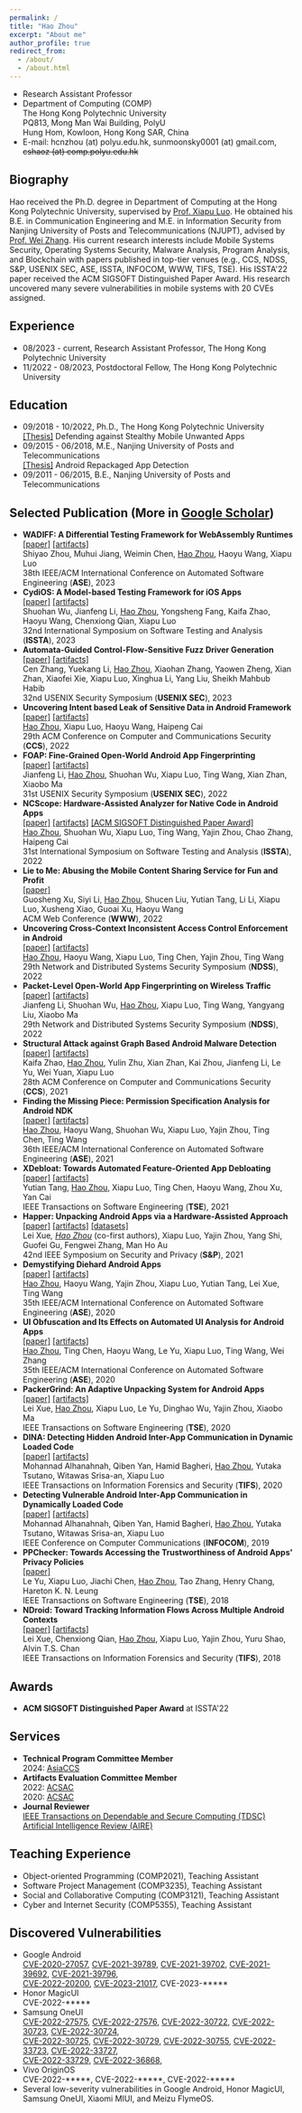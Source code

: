 ```yaml
---
permalink: /
title: "Hao Zhou"
excerpt: "About me"
author_profile: true
redirect_from: 
  - /about/
  - /about.html
---
```


- Research Assistant Professor
- Department of Computing (COMP)  
  The Hong Kong Polytechnic University  
  PQ813, Mong Man Wai Building, PolyU  
  Hung Hom, Kowloon, Hong Kong SAR, China
- E-mail: hcnzhou (at) polyu.edu.hk, sunmoonsky0001 (at) gmail.com, ~~cshaoz (at) comp.polyu.edu.hk~~

## Biography
Hao received the Ph.D. degree in Department of Computing at the Hong Kong Polytechnic University, supervised by [Prof. Xiapu Luo](http://www4.comp.polyu.edu.hk/~csxluo/). He obtained his B.E. in Communication Engineering and M.E. in Information Security from Nanjing University of Posts and Telecommunications (NJUPT), advised by [Prof. Wei Zhang](https://yjs.njupt.edu.cn/dsgl/nocontrol/college/dsfcxq.htm?dsJbxxId=9B9D05C52A492DCFE050007F01006EFE). His current research interests include Mobile Systems Security, Operating Systems Security, Malware Analysis, Program Analysis, and Blockchain with papers published in top-tier venues (e.g., CCS, NDSS, S&P, USENIX SEC, ASE, ISSTA, INFOCOM, WWW, TIFS, TSE). His ISSTA'22 paper received the ACM SIGSOFT Distinguished Paper Award. His research uncovered many severe vulnerabilities in mobile systems with 20 CVEs assigned.

## Experience
- 08/2023 - current, Research Assistant Professor, The Hong Kong Polytechnic University  
- 11/2022 - 08/2023, Postdoctoral Fellow, The Hong Kong Polytechnic University

## Education
- 09/2018 - 10/2022, Ph.D., The Hong Kong Polytechnic University  
  [[Thesis]](https://theses.lib.polyu.edu.hk/handle/200/12119) Defending against Stealthy Mobile Unwanted Apps
- 09/2015 - 06/2018, M.E., Nanjing University of Posts and Telecommunications  
  [[Thesis]](https://kns.cnki.net/kcms2/article/abstract?v=3uoqIhG8C475KOm_zrgu4lQARvep2SAkWfZcByc-RON98J6vxPv10aBxk12ixY2SMN-sbY8QCM9mcGDp8uOvXkJv_EhuQuOL&uniplatform=NZKPT&src=copy) Android Repackaged App Detection
- 09/2011 - 06/2015, B.E., Nanjing University of Posts and Telecommunications

## Selected Publication (More in [Google Scholar](https://scholar.google.com/citations?user=o7__60kAAAAJ))
- **WADIFF: A Differential Testing Framework for WebAssembly Runtimes**  
  [[paper]](https://moonzhh.github.io/404.html) 
  [[artifacts]](https://moonzhh.github.io/404.html)  
  Shiyao Zhou, Muhui Jiang, Weimin Chen, <u>Hao Zhou</u>, Haoyu Wang, Xiapu Luo  
  38th IEEE/ACM International Conference on Automated Software Engineering (**ASE**), 2023
- **CydiOS: A Model-based Testing Framework for iOS Apps**  
  [[paper]](https://doi.org/10.1145/3597926.3598033) 
  [[artifacts]](https://github.com/SoftWare2022Testing/CydiOS)  
  Shuohan Wu, Jianfeng Li, <u>Hao Zhou</u>, Yongsheng Fang, Kaifa Zhao, Haoyu Wang, Chenxiong Qian, Xiapu Luo  
  32nd International Symposium on Software Testing and Analysis (**ISSTA**), 2023
- **Automata-Guided Control-Flow-Sensitive Fuzz Driver Generation**  
  [[paper]](https://www.usenix.org/conference/usenixsecurity23/presentation/zhang-cen) 
  [[artifacts]](https://sites.google.com/view/rubick-lore/home)  
  Cen Zhang, Yuekang Li, <u>Hao Zhou</u>, Xiaohan Zhang, Yaowen Zheng, Xian Zhan, Xiaofei Xie, Xiapu Luo, Xinghua Li, Yang Liu, Sheikh Mahbub Habib  
  32nd USENIX Security Symposium (**USENIX SEC**), 2023
- **Uncovering Intent based Leak of Sensitive Data in Android Framework**  
  [[paper]](/files/LeakDetector.pdf) 
  [[artifacts]](https://github.com/moonZHH/LeakDetector)  
  <u>Hao Zhou</u>, Xiapu Luo, Haoyu Wang, Haipeng Cai  
  29th ACM Conference on Computer and Communications Security (**CCS**), 2022
- **FOAP: Fine-Grained Open-World Android App Fingerprinting**  
  [[paper]](https://www.usenix.org/conference/usenixsecurity22/presentation/li-jianfeng) 
  [[artifacts]](https://github.com/jflixjtu/FOAP)  
  Jianfeng Li, <u>Hao Zhou</u>, Shuohan Wu, Xiapu Luo, Ting Wang, Xian Zhan, Xiaobo Ma  
  31st USENIX Security Symposium (**USENIX SEC**), 2022
- **NCScope: Hardware-Assisted Analyzer for Native Code in Android Apps**  
  [[paper]](/files/NCScope.pdf) 
  [[artifacts]](https://doi.org/10.5281/zenodo.6534524) 
  [[ACM SIGSOFT Distinguished Paper Award]](/files/NCScope-Award.pdf)  
  <u>Hao Zhou</u>, Shuohan Wu, Xiapu Luo, Ting Wang, Yajin Zhou, Chao Zhang, Haipeng Cai  
  31st International Symposium on Software Testing and Analysis (**ISSTA**), 2022
- **Lie to Me: Abusing the Mobile Content Sharing Service for Fun and Profit**  
  [[paper]](https://doi.org/10.1145/3485447.3512151)  
  Guosheng Xu, Siyi Li, <u>Hao Zhou</u>, Shucen Liu, Yutian Tang, Li Li, Xiapu Luo, Xusheng Xiao, Guoai Xu, Haoyu Wang  
  ACM Web Conference (**WWW**), 2022
- **Uncovering Cross-Context Inconsistent Access Control Enforcement in Android**  
  [[paper]](/files/IAceFinder.pdf) 
  [[artifacts]](https://github.com/moonZHH/IAceFinder)  
  <u>Hao Zhou</u>, Haoyu Wang, Xiapu Luo, Ting Chen, Yajin Zhou, Ting Wang  
  29th Network and Distributed Systems Security Symposium (**NDSS**), 2022
- **Packet-Level Open-World App Fingerprinting on Wireless Traffic**  
  [[paper]](https://dx.doi.org/10.14722/ndss.2022.24210) 
  [[artifacts]](https://github.com/jflixjtu/PacketPrint)  
  Jianfeng Li, Shuohan Wu, <u>Hao Zhou</u>, Xiapu Luo, Ting Wang, Yangyang Liu, Xiaobo Ma  
  29th Network and Distributed Systems Security Symposium (**NDSS**), 2022
- **Structural Attack against Graph Based Android Malware Detection**  
  [[paper]](https://doi.org/10.1145/3460120.3485387) 
  [[artifacts]](https://sites.google.com/view/hrat)  
  Kaifa Zhao, <u>Hao Zhou</u>, Yulin Zhu, Xian Zhan, Kai Zhou, Jianfeng Li, Le Yu, Wei Yuan, Xiapu Luo  
  28th ACM Conference on Computer and Communications Security (**CCS**), 2021
- **Finding the Missing Piece: Permission Specification Analysis for Android NDK**  
  [[paper]](/files/PSGen.pdf) 
  [[artifacts]](https://github.com/moonZHH/PSGen)  
  <u>Hao Zhou</u>, Haoyu Wang, Shuohan Wu, Xiapu Luo, Yajin Zhou, Ting Chen, Ting Wang  
  36th IEEE/ACM International Conference on Automated Software Engineering (**ASE**), 2021
- **XDebloat: Towards Automated Feature-Oriented App Debloating**  
  [[paper]](https://doi.org/10.1109/TSE.2021.3120213) 
  [[artifacts]](https://sites.google.com/view/xdebloat)  
  Yutian Tang, <u>Hao Zhou</u>, Xiapu Luo, Ting Chen, Haoyu Wang, Zhou Xu, Yan Cai  
  IEEE Transactions on Software Engineering (**TSE**), 2021
- **Happer: Unpacking Android Apps via a Hardware-Assisted Approach**  
  [[paper]](/files/Happer.pdf) 
  [[artifacts]](https://github.com/rewhy/happer) 
  [[datasets]](https://github.com/moonZHH/Happer-Dataset)  
  Lei Xue<sup>*</sup>, <u>Hao Zhou</u><sup>*</sup> (co-first authors), Xiapu Luo, Yajin Zhou, Yang Shi, Guofei Gu, Fengwei Zhang, Man Ho Au  
  42nd IEEE Symposium on Security and Privacy (**S&P**), 2021
- **Demystifying Diehard Android Apps**  
  [[paper]](/files/DiehardDetector.pdf) 
  [[artifacts]](https://github.com/moonZHH/DiehardDetector)  
  <u>Hao Zhou</u>, Haoyu Wang, Yajin Zhou, Xiapu Luo, Yutian Tang, Lei Xue, Ting Wang  
  35th IEEE/ACM International Conference on Automated Software Engineering (**ASE**), 2020
- **UI Obfuscation and Its Effects on Automated UI Analysis for Android Apps**  
  [[paper]](/files/UIObfuscator.pdf) 
  [[artifacts]](https://github.com/moonZHH/UIObfuscator)  
  <u>Hao Zhou</u>, Ting Chen, Haoyu Wang, Le Yu, Xiapu Luo, Ting Wang, Wei Zhang  
  35th IEEE/ACM International Conference on Automated Software Engineering (**ASE**), 2020
- **PackerGrind: An Adaptive Unpacking System for Android Apps**  
  [[paper]](https://doi.org/10.1109/TSE.2020.2996433) 
  [[artifacts]](https://github.com/rewhy/adaptiveunpacker)  
  Lei Xue, <u>Hao Zhou</u>, Xiapu Luo, Le Yu, Dinghao Wu, Yajin Zhou, Xiaobo Ma  
  IEEE Transactions on Software Engineering (**TSE**), 2020
- **DINA: Detecting Hidden Android Inter-App Communication in Dynamic Loaded Code**  
  [[paper]](https://doi.org/10.1109/TIFS.2020.2976556) 
  [[artifacts]](https://github.com/Mohannadcse/DINA)  
  Mohannad Alhanahnah, Qiben Yan, Hamid Bagheri, <u>Hao Zhou</u>, Yutaka Tsutano, Witawas Srisa-an, Xiapu Luo  
  IEEE Transactions on Information Forensics and Security (**TIFS**), 2020
- **Detecting Vulnerable Android Inter-App Communication in Dynamically Loaded Code**  
  [[paper]](https://doi.org/10.1109/INFOCOM.2019.8737637) 
  [[artifacts]](https://github.com/Mohannadcse/DINA)  
  Mohannad Alhanahnah, Qiben Yan, Hamid Bagheri, <u>Hao Zhou</u>, Yutaka Tsutano, Witawas Srisa-an, Xiapu Luo  
  IEEE Conference on Computer Communications (**INFOCOM**), 2019
- **PPChecker: Towards Accessing the Trustworthiness of Android Apps' Privacy Policies**  
  [[paper]](https://doi.org/10.1109/TSE.2018.2886875)  
  Le Yu, Xiapu Luo, Jiachi Chen, <u>Hao Zhou</u>, Tao Zhang, Henry Chang, Hareton K. N. Leung  
  IEEE Transactions on Software Engineering (**TSE**), 2018
- **NDroid: Toward Tracking Information Flows Across Multiple Android Contexts**  
  [[paper]](https://doi.org/10.1109/TIFS.2018.2866347) 
  [[artifacts]](https://github.com/rewhy/NDroid)  
  Lei Xue, Chenxiong Qian, <u>Hao Zhou</u>, Xiapu Luo, Yajin Zhou, Yuru Shao, Alvin T.S. Chan  
  IEEE Transactions on Information Forensics and Security (**TIFS**), 2018

## Awards
- **ACM SIGSOFT Distinguished Paper Award** at ISSTA'22

## Services
- **Technical Program Committee Member**  
  2024: [AsiaCCS](https://asiaccs2024.sutd.edu.sg/program-committee/)
- **Artifacts Evaluation Committee Member**  
  2022: [ACSAC](https://www.acsac.org/2022/committees/artifact/)  
  2020: [ACSAC](https://www.acsac.org/2020/committees/artifact/)
- **Journal Reviewer**  
  [IEEE Transactions on Dependable and Secure Computing (TDSC)](https://www.computer.org/csdl/journal/tq)  
  [Artificial Intelligence Review (AIRE)](https://www.springer.com/journal/10462)

## Teaching Experience
- Object-oriented Programming (COMP2021), Teaching Assistant
- Software Project Management (COMP3235), Teaching Assistant
- Social and Collaborative Computing (COMP3121), Teaching Assistant
- Cyber and Internet Security (COMP5355), Teaching Assistant

## Discovered Vulnerabilities
- Google Android  
  [CVE-2020-27057](https://cve.mitre.org/cgi-bin/cvename.cgi?name=2020-27057), 
  [CVE-2021-39789](https://cve.mitre.org/cgi-bin/cvename.cgi?name=2021-39789), 
  [CVE-2021-39702](https://cve.mitre.org/cgi-bin/cvename.cgi?name=2021-39702), 
  [CVE-2021-39692](https://cve.mitre.org/cgi-bin/cvename.cgi?name=2021-39692), 
  [CVE-2021-39796](https://cve.mitre.org/cgi-bin/cvename.cgi?name=2021-39796),  
  [CVE-2022-20200](https://cve.mitre.org/cgi-bin/cvename.cgi?name=2022-20200), 
  [CVE-2023-21017](https://cve.mitre.org/cgi-bin/cvename.cgi?name=2023-21017), 
  CVE-2023-\*\*\*\*\*
- Honor MagicUI  
  CVE-2022-\*\*\*\*\*
- Samsung OneUI  
  [CVE-2022-27575](https://cve.mitre.org/cgi-bin/cvename.cgi?name=2022-27575), 
  [CVE-2022-27576](https://cve.mitre.org/cgi-bin/cvename.cgi?name=2022-27576), 
  [CVE-2022-30722](https://cve.mitre.org/cgi-bin/cvename.cgi?name=2022-30722), 
  [CVE-2022-30723](https://cve.mitre.org/cgi-bin/cvename.cgi?name=2022-30723), 
  [CVE-2022-30724](https://cve.mitre.org/cgi-bin/cvename.cgi?name=2022-30724),  
  [CVE-2022-30725](https://cve.mitre.org/cgi-bin/cvename.cgi?name=2022-30725), 
  [CVE-2022-30729](https://cve.mitre.org/cgi-bin/cvename.cgi?name=2022-30729), 
  [CVE-2022-30755](https://cve.mitre.org/cgi-bin/cvename.cgi?name=2022-30755), 
  [CVE-2022-33723](https://cve.mitre.org/cgi-bin/cvename.cgi?name=2022-33723), 
  [CVE-2022-33727](https://cve.mitre.org/cgi-bin/cvename.cgi?name=2022-33727),  
  [CVE-2022-33729](https://cve.mitre.org/cgi-bin/cvename.cgi?name=2022-33729), 
  [CVE-2022-36868](https://cve.mitre.org/cgi-bin/cvename.cgi?name=2022-36868), 
- Vivo OriginOS  
  CVE-2022-\*\*\*\*\*, 
  CVE-2022-\*\*\*\*\*, 
  CVE-2022-\*\*\*\*\*
- Several low-severity vulnerabilities in Google Android, Honor MagicUI, Samsung OneUI, Xiaomi MIUI, and Meizu FlymeOS.
